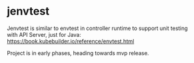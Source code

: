 # jenvtest

Jenvtest is similar to envtest in controller runtime to support unit testing with API Server, just for Java:
https://book.kubebuilder.io/reference/envtest.html

Project is in early phases, heading towards mvp release.

